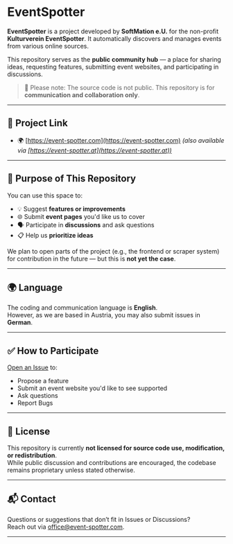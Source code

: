 # EventSpotter

**EventSpotter** is a project developed by **SoftMation e.U.** for the non-profit **Kulturverein EventSpotter**. It automatically discovers and manages events from various online sources.

This repository serves as the **public community hub** — a place for sharing ideas, requesting features, submitting event websites, and participating in discussions.

> 🚧 Please note: The source code is not public. This repository is for **communication and collaboration only**.

---

## 🔗 Project Link

- 🌍 [https://event-spotter.com](https://event-spotter.com) *(also available via [https://event-spotter.at](https://event-spotter.at))*

---

## 📌 Purpose of This Repository

You can use this space to:

- 💡 Suggest **features or improvements**
- 🌐 Submit **event pages** you'd like us to cover
- 🗣️ Participate in **discussions** and ask questions
- 📋 Help us **prioritize ideas**

We plan to open parts of the project (e.g., the frontend or scraper system) for contribution in the future — but this is **not yet the case**.

---

## 🌍 Language

The coding and communication language is **English**.  
However, as we are based in Austria, you may also submit issues in **German**.

---

## ✅ How to Participate

[Open an Issue](https://github.com/SoftMationTech/eventspotter/issues) to:
  - Propose a feature
  - Submit an event website you'd like to see supported
  - Ask questions
  - Report Bugs

---

## 🔐 License

This repository is currently **not licensed for source code use, modification, or redistribution**.  
While public discussion and contributions are encouraged, the codebase remains proprietary unless stated otherwise.

---

## 📬 Contact

Questions or suggestions that don’t fit in Issues or Discussions?  
Reach out via [office@event-spotter.com](@office@event-spotter.com).

---

